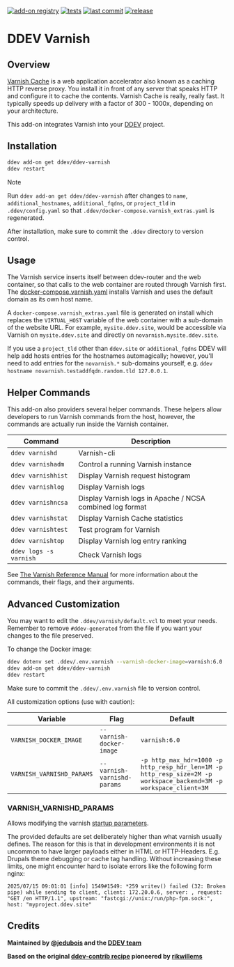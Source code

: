 [![add-on registry](https://img.shields.io/badge/DDEV-Add--on_Registry-blue)](https://addons.ddev.com)
[![tests](https://github.com/ddev/ddev-varnish/actions/workflows/tests.yml/badge.svg?branch=main)](https://github.com/ddev/ddev-varnish/actions/workflows/tests.yml?query=branch%3Amain)
[![last commit](https://img.shields.io/github/last-commit/ddev/ddev-varnish)](https://github.com/ddev/ddev-varnish/commits)
[![release](https://img.shields.io/github/v/release/ddev/ddev-varnish)](https://github.com/ddev/ddev-varnish/releases/latest)

# DDEV Varnish

## Overview

[Varnish Cache](https://varnish-cache.org/) is a web application accelerator also known as a caching HTTP reverse proxy. You install it in front of any server that speaks HTTP and configure it to cache the contents. Varnish Cache is really, really fast. It typically speeds up delivery with a factor of 300 - 1000x, depending on your architecture.

This add-on integrates Varnish into your [DDEV](https://ddev.com/) project.

## Installation

```bash
ddev add-on get ddev/ddev-varnish
ddev restart
```

> [!NOTE]
> Run `ddev add-on get ddev/ddev-varnish` after changes to `name`, `additional_hostnames`, `additional_fqdns`, or `project_tld` in `.ddev/config.yaml` so that `.ddev/docker-compose.varnish_extras.yaml` is regenerated.

After installation, make sure to commit the `.ddev` directory to version control.

## Usage

The Varnish service inserts itself between ddev-router and the web container, so that calls to the web container are routed through Varnish first. The [docker-compose.varnish.yaml](docker-compose.varnish.yaml) installs Varnish and uses the default domain as its own host name.

A `docker-compose.varnish_extras.yaml` file is generated on install which replaces the `VIRTUAL_HOST` variable of the web container with a sub-domain of the website URL. For example, `mysite.ddev.site`, would be accessible via Varnish on `mysite.ddev.site` and directly on `novarnish.mysite.ddev.site`.

If you use a `project_tld` other than `ddev.site` or `additional_fqdns` DDEV will help add hosts entries for the hostnames automagically; however, you'll need to add entries for the `novarnish.*` sub-domains yourself, e.g. `ddev hostname novarnish.testaddfqdn.random.tld 127.0.0.1`.

## Helper Commands

This add-on also providers several helper commands. These helpers allow developers to run Varnish commands from the host, however, the commands are actually run inside the Varnish container.

| Command | Description |
| --- | --- |
| `ddev varnishd` | Varnish-cli |
| `ddev varnishadm` | Control a running Varnish instance |
| `ddev varnishhist` | Display Varnish request histogram |
| `ddev varnishlog` | Display Varnish logs |
| `ddev varnishncsa` | Display Varnish logs in Apache / NCSA combined log format |
| `ddev varnishstat` | Display Varnish Cache statistics |
| `ddev varnishtest` | Test program for Varnish |
| `ddev varnishtop` | Display Varnish log entry ranking |
| `ddev logs -s varnish` | Check Varnish logs |

See [The Varnish Reference Manual](https://varnish-cache.org/docs/6.0/reference/index.html) for more information about the commands, their flags, and their arguments.

## Advanced Customization

You may want to edit the `.ddev/varnish/default.vcl` to meet your needs. Remember to remove `#ddev-generated` from the file if you want your changes to the file preserved.

To change the Docker image:

```bash
ddev dotenv set .ddev/.env.varnish --varnish-docker-image=varnish:6.0
ddev add-on get ddev/ddev-varnish
ddev restart
```

Make sure to commit the `.ddev/.env.varnish` file to version control.

All customization options (use with caution):

| Variable                  | Flag                        | Default                                                                                                            |
|---------------------------|-----------------------------|--------------------------------------------------------------------------------------------------------------------|
| `VARNISH_DOCKER_IMAGE`    | `--varnish-docker-image`    | `varnish:6.0`                                                                                                      |
| `VARNISH_VARNISHD_PARAMS` | `--varnish-varnishd-params` | `-p http_max_hdr=1000 -p http_resp_hdr_len=1M -p http_resp_size=2M -p workspace_backend=3M -p workspace_client=3M` |

### VARNISH_VARNISHD_PARAMS

Allows modifying the varnish [startup parameters](https://varnish-cache.org/docs/6.0/reference/varnishd.html).

The provided defaults are set deliberately higher than what varnish usually defines.
The reason for this is that in development environments it is not uncommon to
have larger payloads either in HTML or HTTP-Headers. E.g. Drupals theme debugging
or cache tag handling.
Without increasing these limits, one might encounter hard to isolate errors like the following form nginx:
```
2025/07/15 09:01:01 [info] 1549#1549: *259 writev() failed (32: Broken pipe) while sending to client, client: 172.20.0.6, server: , request: "GET /en HTTP/1.1", upstream: "fastcgi://unix:/run/php-fpm.sock:", host: "myproject.ddev.site"
```

## Credits

**Maintained by [@jedubois](https://github.com/jedubois) and the [DDEV team](https://ddev.com/support-ddev/)**

**Based on the original [ddev-contrib recipe](https://github.com/ddev/ddev-contrib/tree/master/docker-compose-services/varnish) pioneered by [rikwillems](https://github.com/rikwillems)**
